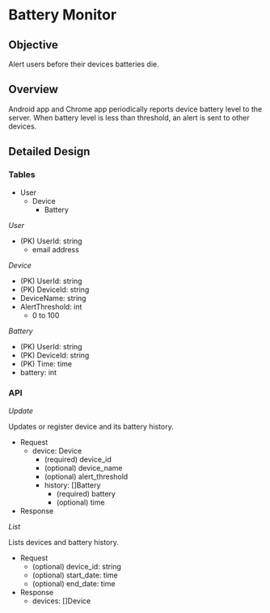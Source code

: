 # Battery Monitor

## Objective

Alert users before their devices batteries die.

## Overview

Android app and Chrome app periodically reports device battery level to the server. When battery level is less than threshold, an alert is sent to other devices.

## Detailed Design

### Tables

+ User
  + Device
    + Battery

*User*

+ (PK) UserId: string
  + email address

*Device*

+ (PK) UserId: string
+ (PK) DeviceId: string
+ DeviceName: string
+ AlertThreshold: int
  + 0 to 100

*Battery*

+ (PK) UserId: string
+ (PK) DeviceId: string
+ (PK) Time: time
+ battery: int

### API

*Update*

Updates or register device and its battery history.

+ Request
  + device: Device
    + (required) device_id
    + (optional) device_name
    + (optional) alert_threshold
  	+ history: []Battery
	    + (required) battery
  	  + (optional) time
+ Response

*List*

Lists devices and battery history.

+ Request
  + (optional) device_id: string
  + (optional) start_date: time
  + (optional) end_date: time
+ Response
  + devices: []Device
